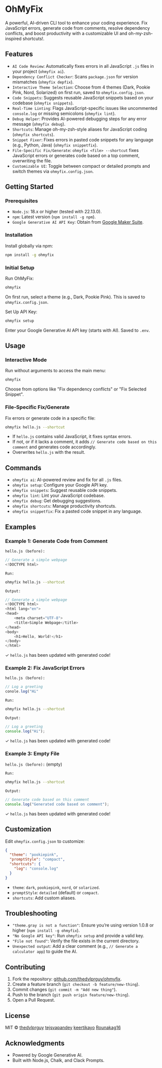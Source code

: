 # OhMyFix

A powerful, AI-driven CLI tool to enhance your coding experience. Fix JavaScript errors, generate code from comments, resolve dependency conflicts, and boost productivity with a customizable UI and oh-my-zsh-inspired shortcuts!.

## Features

- `AI Code Review`: Automatically fixes errors in all JavaScript `.js` files in your project (`ohmyfix ai`).
- `Dependency Conflict Checker`: Scans `package.json` for version mismatches (`ohmyfix depfix`).
- `Interactive Theme Selection`: Choose from 4 themes (Dark, Pookie Pink, Nord, Solarized) on first run, saved to `ohmyfix.config.json`.
- `Code Snippets`: Suggests reusable JavaScript snippets based on your codebase (`ohmyfix snippets`).
- `Real-Time Linting`: Flags JavaScript-specific issues like uncommented `console.log` or missing semicolons (`ohmyfix lint`).
- `Debug Helper`: Provides AI-powered debugging steps for any error message (`ohmyfix debug`).
- `Shortcuts`: Manage oh-my-zsh-style aliases for JavaScript coding (`ohmyfix shortcuts`).
- `Snippet Fixer`: Fixes errors in pasted code snippets for any language (e.g., Python, Java) (`ohmyfix snippetfix`).
- `File-Specific Fix/Generate`: `ohmyfix <file> --shortcut` fixes JavaScript errors or generates code based on a top comment, overwriting the file.
- `Customizable UI`: Toggle between compact or detailed prompts and switch themes via `ohmyfix.config.json`.

## Getting Started

### Prerequisites

- `Node.js`: 18.x or higher (tested with 22.13.0).
- `npm`: Latest version (`npm install -g npm`).
- `Google Generative AI API Key`: Obtain from [Google Maker Suite](https://makersuite.google.com/app/apikey).

### Installation

Install globally via npm:

```bash
npm install -g ohmyfix
```

### Initial Setup

Run OhMyFix:

```bash
ohmyfix
```

On first run, select a theme (e.g., Dark, Pookie Pink). This is saved to `ohmyfix.config.json`.

Set Up API Key:

```bash
ohmyfix setup
```

Enter your Google Generative AI API key (starts with AI). Saved to `.env`.

## Usage

### Interactive Mode

Run without arguments to access the main menu:

```bash
ohmyfix
```

Choose from options like "Fix dependency conflicts" or "Fix Selected Snippet".

### File-Specific Fix/Generate

Fix errors or generate code in a specific file:

```bash
ohmyfix hello.js --shortcut
```

- If `hello.js` contains valid JavaScript, it fixes syntax errors.
- If not, or if it lacks a comment, it adds `// Generate code based on this comment` and generates code accordingly.
- Overwrites `hello.js` with the result.

## Commands

- `ohmyfix ai`: AI-powered review and fix for all `.js` files.
- `ohmyfix setup`: Configure your Google API key.
- `ohmyfix snippets`: Suggest reusable code snippets.
- `ohmyfix lint`: Lint your JavaScript codebase.
- `ohmyfix debug`: Get debugging suggestions.
- `ohmyfix shortcuts`: Manage productivity shortcuts.
- `ohmyfix snippetfix`: Fix a pasted code snippet in any language.

## Examples

### Example 1: Generate Code from Comment

`hello.js (before):`
```js
// Generate a simple webpage
<!DOCTYPE html>
```

`Run:`
```bash
ohmyfix hello.js --shortcut
```

`Output:`
```js
// Generate a simple webpage
<!DOCTYPE html>
<html lang="en">
<head>
    <meta charset="UTF-8">
    <title>Simple Webpage</title>
</head>
<body>
    <h1>Hello, World!</h1>
</body>
</html>
```
✓ `hello.js` has been updated with generated code!

### Example 2: Fix JavaScript Errors

`hello.js (before):`
```js
// Log a greeting
conole.log("Hi"
```

`Run:`
```bash
ohmyfix hello.js --shortcut
```

`Output:`
```js
// Log a greeting
console.log("Hi");
```
✓ `hello.js` has been updated with generated code!

### Example 3: Empty File

`hello.js (before):`
(empty)

`Run:`
```bash
ohmyfix hello.js --shortcut
```

`Output:`
```js
// Generate code based on this comment
console.log("Generated code based on comment");
```
✓ `hello.js` has been updated with generated code!

## Customization

Edit `ohmyfix.config.json` to customize:

```json
{
  "theme": "pookiepink",
  "promptStyle": "compact",
  "shortcuts": {
    "log": "console.log"
  }
}
```

- `theme`: `dark`, `pookiepink`, `nord`, or `solarized`.
- `promptStyle`: `detailed` (default) or `compact`.
- `shortcuts`: Add custom aliases.

## Troubleshooting

- `"theme.gray is not a function"`: Ensure you’re using version 1.0.8 or higher (`npm install -g ohmyfix`).
- `"No Google API key"`: Run `ohmyfix setup` and provide a valid key.
- `"File not found"`: Verify the file exists in the current directory.
- `Unexpected output`: Add a clear comment (e.g., `// Generate a calculator app`) to guide the AI.

## Contributing

1. Fork the repository: [github.com/thedvlprguy/ohmyfix](https://github.com/thedvlprguy/ohmyfix).
2. Create a feature branch (`git checkout -b feature/new-thing`).
3. Commit changes (`git commit -m "Add new thing"`).
4. Push to the branch (`git push origin feature/new-thing`).
5. Open a Pull Request.

## License

MIT © [thedvlprguy](https://github.com/thedvlprguy) [tejsvapandey](https://github.com/tejsvapandey1) [keertikayo](https://github.com/keertikayo) [Rounakag16](https://github.com/Rounakag16)

## Acknowledgments

- Powered by Google Generative AI.
- Built with Node.js, Chalk, and Clack Prompts.

